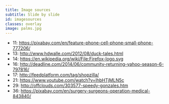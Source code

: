 ```yaml
---
title: Image sources
subtitle: Slide by slide
id: imagesources
classes: overlay
image: palms.jpg
---
```


* 11: <https://pixabay.com/en/feature-phone-cell-phone-small-phone-777206/>
* 13: <http://www.hdwalle.com/2012/08/duck-tales.html>
* 14: <https://en.wikipedia.org/wiki/File:Firefox-logo.svg>
* 16: <http://deadline.com/2014/06/community-returning-yahoo-season-6-797816/>
* 17: <http://feedplatform.com/tag/shopzilla/>
* 21: <https://www.youtube.com/watch?v=lhbHTjMLN5c>
* 29: <http://offclouds.com/303577-speedy-gonzales.htm>
* 36: <https://pixabay.com/en/surgery-surgeons-operation-medical-843840/>